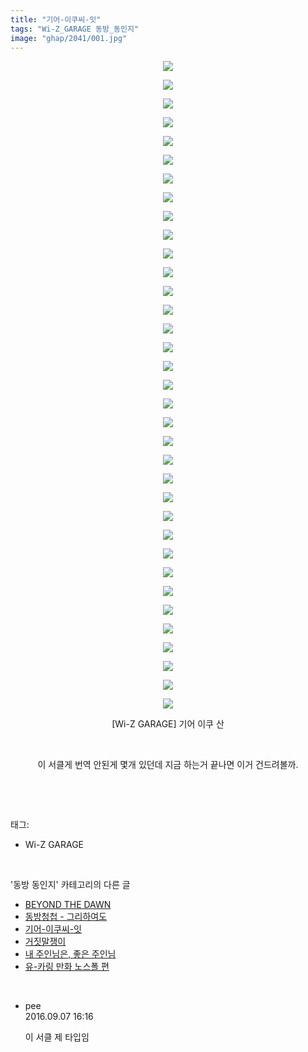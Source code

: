```yaml
---
title: "기어-이쿠씨-잇"
tags: "Wi-Z_GARAGE 동방_동인지"
image: "ghap/2041/001.jpg"
---
```

<div class="article">
<p style="text-align: center; clear: none; float: none;"><img src="{{ site.nasurl }}/ghap/2041/001.jpg"/></p>
<p style="text-align: center; clear: none; float: none;"><img src="{{ site.nasurl }}/ghap/2041/002.jpg"/></p>
<p style="text-align: center; clear: none; float: none;"><img src="{{ site.nasurl }}/ghap/2041/003.jpg"/></p>
<p style="text-align: center; clear: none; float: none;"><img src="{{ site.nasurl }}/ghap/2041/004.jpg"/></p>
<p style="text-align: center; clear: none; float: none;"><img src="{{ site.nasurl }}/ghap/2041/005.jpg"/></p>
<p style="text-align: center; clear: none; float: none;"><img src="{{ site.nasurl }}/ghap/2041/006.jpg"/></p>
<p style="text-align: center; clear: none; float: none;"><img src="{{ site.nasurl }}/ghap/2041/007.jpg"/></p>
<p style="text-align: center; clear: none; float: none;"><img src="{{ site.nasurl }}/ghap/2041/008.jpg"/></p>
<p style="text-align: center; clear: none; float: none;"><img src="{{ site.nasurl }}/ghap/2041/009.jpg"/></p>
<p style="text-align: center; clear: none; float: none;"><img src="{{ site.nasurl }}/ghap/2041/010.jpg"/></p>
<p style="text-align: center; clear: none; float: none;"><img src="{{ site.nasurl }}/ghap/2041/011.jpg"/></p>
<p style="text-align: center; clear: none; float: none;"><img src="{{ site.nasurl }}/ghap/2041/012.jpg"/></p>
<p style="text-align: center; clear: none; float: none;"><img src="{{ site.nasurl }}/ghap/2041/013.jpg"/></p>
<p style="text-align: center; clear: none; float: none;"><img src="{{ site.nasurl }}/ghap/2041/014.jpg"/></p>
<p style="text-align: center; clear: none; float: none;"><img src="{{ site.nasurl }}/ghap/2041/015.jpg"/></p>
<p style="text-align: center; clear: none; float: none;"><img src="{{ site.nasurl }}/ghap/2041/016.jpg"/></p>
<p style="text-align: center; clear: none; float: none;"><img src="{{ site.nasurl }}/ghap/2041/017.jpg"/></p>
<p style="text-align: center; clear: none; float: none;"><img src="{{ site.nasurl }}/ghap/2041/018.jpg"/></p>
<p style="text-align: center; clear: none; float: none;"><img src="{{ site.nasurl }}/ghap/2041/019.jpg"/></p>
<p style="text-align: center; clear: none; float: none;"><img src="{{ site.nasurl }}/ghap/2041/020.jpg"/></p>
<p style="text-align: center; clear: none; float: none;"><img src="{{ site.nasurl }}/ghap/2041/021.jpg"/></p>
<p style="text-align: center; clear: none; float: none;"><img src="{{ site.nasurl }}/ghap/2041/022.jpg"/></p>
<p style="text-align: center; clear: none; float: none;"><img src="{{ site.nasurl }}/ghap/2041/023.jpg"/></p>
<p style="text-align: center; clear: none; float: none;"><img src="{{ site.nasurl }}/ghap/2041/024.jpg"/></p>
<p style="text-align: center; clear: none; float: none;"><img src="{{ site.nasurl }}/ghap/2041/025.jpg"/></p>
<p style="text-align: center; clear: none; float: none;"><img src="{{ site.nasurl }}/ghap/2041/026.jpg"/></p>
<p style="text-align: center; clear: none; float: none;"><img src="{{ site.nasurl }}/ghap/2041/027.jpg"/></p>
<p style="text-align: center; clear: none; float: none;"><img src="{{ site.nasurl }}/ghap/2041/028.jpg"/></p>
<p style="text-align: center; clear: none; float: none;"><img src="{{ site.nasurl }}/ghap/2041/029.jpg"/></p>
<p style="text-align: center; clear: none; float: none;"><img src="{{ site.nasurl }}/ghap/2041/030.jpg"/></p>
<p style="text-align: center; clear: none; float: none;"><img src="{{ site.nasurl }}/ghap/2041/031.jpg"/></p>
<p style="text-align: center; clear: none; float: none;"><img src="{{ site.nasurl }}/ghap/2041/032.jpg"/></p>
<p style="text-align: center; clear: none; float: none;"><img src="{{ site.nasurl }}/ghap/2041/033.jpg"/></p>
<p style="text-align: center; clear: none; float: none;"><img src="{{ site.nasurl }}/ghap/2041/034.jpg"/></p>
<p style="text-align: center; clear: none; float: none;"><img src="{{ site.nasurl }}/ghap/2041/035.jpg"/></p>
<p style="text-align: center; clear: none; float: none;">[Wi-Z GARAGE] 기어 이쿠 산</p>
<p style="text-align: center; clear: none; float: none;"><br/></p>
<p style="text-align: center; clear: none; float: none;">이 서클게 번역 안된게 몇개 있던데 지금 하는거 끝나면 이거 건드려볼까.</p>
<p><br/></p>
</div><br/>
<div class="tagTrail">
<p>태그: </p>
<ul>
<li>Wi-Z GARAGE</li>
</ul>
</div><br/>
<div class="another">
<p>'동방 동인지' 카테고리의 다른 글</p>
<ul>
<li><a href="/2016-09-07-ghap_2043">BEYOND THE DAWN</a></li>
<li><a href="/2016-09-07-ghap_2042">동방청첩 - 그리하여도</a></li>
<li><a href="/2016-09-07-ghap_2041">기어-이쿠씨-잇</a></li>
<li><a href="/2016-09-07-ghap_2040">거짓말쟁이</a></li>
<li><a href="/2016-09-07-ghap_2039">내 주인님은, 좋은 주인님</a></li>
<li><a href="/2016-09-07-ghap_2038">유-카링 만화 노스폴 편</a></li>
</ul>
</div><br/>
<div class="cb_module cb_fluid">
<div class="cb_wrt cb_profile">
<div class="comment">
<ul>
<li class="cb_thumb_off" id="comment14800544">
<div class="cb_comment_area">
<div class="cb_info_area">
<div class="cb_section">
<span class="cb_nick_name">pee</span>
</div>
<div class="cb_section">
<span class="cb_date">2016.09.07 16:16 </span>
</div>
</div>
<div class="cb_dsc_comment">
<p class="cb_dsc">
											이 서클 제 타입임
										</p>
</div>
</div></li>
</ul>
</div>
</div><!-- commentList close -->
</div><br/>

